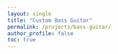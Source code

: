 ```yaml
---
layout: single
title: "Custom Bass Guitar"
permalink: /projects/bass-guitar/
author_profile: false
toc: true
---
```

